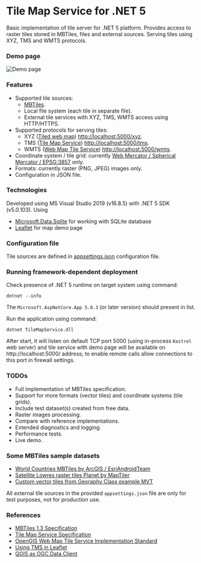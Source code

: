 # Tile Map Service for .NET 5
Basic implementation of tile server for .NET 5 platform. Provides access to raster tiles stored in MBTiles, files and external sources. Serving tiles using XYZ, TMS and WMTS protocols.

### Demo page
![Demo page](https://github.com/apdevelop/tile-map-service-net5/blob/master/Docs/demo-page.png)

### Features
* Supported tile sources:
  * [MBTiles](https://github.com/mapbox/mbtiles-spec).
  * Local file system (each tile in separate file).
  * External tile services with XYZ, TMS, WMTS access using HTTP/HTTPS.
* Supported protocols for serving tiles: 
  * XYZ ([Tiled web map](https://en.wikipedia.org/wiki/Tiled_web_map)) [http://localhost:5000/xyz](http://localhost:5000/xyz/{tileset}/?x={x}&y={y}&z={z}).
  * TMS ([Tile Map Service](https://en.wikipedia.org/wiki/Tile_Map_Service)) [http://localhost:5000/tms](http://localhost:5000/tms).
  * WMTS ([Web Map Tile Service](https://en.wikipedia.org/wiki/Web_Map_Tile_Service))  [http://localhost:5000/wmts](http://localhost:5000/wmts?request=GetCapabilities).
* Coordinate system / tile grid: currently [Web Mercator / Spherical Mercator / EPSG:3857](https://en.wikipedia.org/wiki/Web_Mercator_projection) only.
* Formats: currently raster (PNG, JPEG) images only.
* Configuration in JSON file.

### Technologies
Developed using MS Visual Studio 2019 (v16.8.5) with .NET 5 SDK (v5.0.103).
Using
* [Microsoft.Data.Sqlite](https://docs.microsoft.com/ru-ru/dotnet/standard/data/sqlite/) for working with SQLite database
* [Leaflet](https://github.com/Leaflet) for map demo page

### Configuration file

Tile sources are defined in [appsettings.json](https://github.com/apdevelop/tile-map-service-net5/blob/master/Docs/appsettings.md) configuration file.

### Running framework-dependent deployment

Check presence of .NET 5 runtime on target system using command:

`dotnet --info`

The `Microsoft.AspNetCore.App 5.0.3` (or later version) should present in list.

Run the application using command:

`dotnet TileMapService.dll`

After start, it will listen on default TCP port 5000 (using in-process `Kestrel` web server) 
and tile service with demo page will be available on http://localhost:5000/ address; to enable remote calls allow connections to this port in firewall settings.

### TODOs
* Full implementation of MBTiles specification.
* Support for more formats (vector tiles) and coordinate systems (tile grids).
* Include test dataset(s) created from free data.
* Raster images processing.
* Compare with reference implementations.
* Extended diagnostics and logging.
* Performance tests.
* Live demo.

### Some MBTiles sample datasets
* [World Countries MBTiles by ArcGIS / EsriAndroidTeam](https://www.arcgis.com/home/item.html?id=7b650618563741ca9a5186c1aa69126e)
* [Satellite Lowres raster tiles Planet by MapTiler](https://data.maptiler.com/downloads/dataset/satellite-lowres/)
* [Custom vector tiles from Georaphy Class example MVT](https://github.com/klokantech/vector-tiles-sample/releases/tag/v1.0)

All external tile sources in the provided `appsettings.json` file are only for test purposes, not for production use.

### References
* [MBTiles 1.3 Specification](https://github.com/mapbox/mbtiles-spec/blob/master/1.3/spec.md)
* [Tile Map Service Specification](https://wiki.osgeo.org/index.php?title=Tile_Map_Service_Specification)
* [OpenGIS Web Map Tile Service Implementation Standard](https://www.ogc.org/standards/wmts)
* [Using TMS in Leaflet](https://leafletjs.com/examples/wms/wms.html)
* [QGIS as OGC Data Client](https://docs.qgis.org/2.18/en/docs/user_manual/working_with_ogc/ogc_client_support.html)
